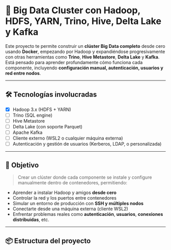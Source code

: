 # 🐘 Big Data Cluster con Hadoop, HDFS, YARN, Trino, Hive, Delta Lake y Kafka

Este proyecto te permite construir un **clúster Big Data completo** desde cero usando **Docker**, empezando por Hadoop y expandiéndose progresivamente con otras herramientas como **Trino**, **Hive Metastore**, **Delta Lake** y **Kafka**. Está pensado para aprender profundamente cómo funciona cada componente, incluyendo **configuración manual, autenticación, usuarios y red entre nodos**.

---

## 🛠 Tecnologías involucradas

- [x] Hadoop 3.x (HDFS + YARN)
- [ ] Trino (SQL engine)
- [ ] Hive Metastore
- [ ] Delta Lake (con soporte Parquet)
- [ ] Apache Kafka
- [ ] Cliente externo (WSL2 o cualquier máquina externa)
- [ ] Autenticación y gestión de usuarios (Kerberos, LDAP, o personalizada)

---

## 🚀 Objetivo

> Crear un clúster donde cada componente se instale y configure manualmente dentro de contenedores, permitiendo:
- Aprender a instalar Hadoop y amigos **desde cero**
- Controlar la red y los puertos entre contenedores
- Simular un entorno de producción con **SSH y múltiples nodos**
- Conectarte desde una máquina externa (cliente WSL2)
- Enfrentar problemas reales como **autenticación**, **usuarios**, **conexiones distribuidas**, etc.

---

## 📦 Estructura del proyecto

